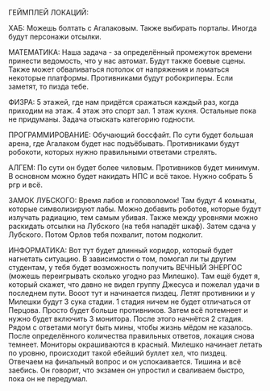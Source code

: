 ГЕЙМПЛЕЙ ЛОКАЦИЙ:

ХАБ:
Можешь болтать с Агалаковым. Также выбирать порталы. Иногда будут персонажи отсылки.

МАТЕМАТИКА:
Наша задача - за определённый промежуток времени принести ведомость, что у нас автомат. Будут также боевые сцены. Также может обваливаться потолок от напряжения и ломаться некоторые платформы. Противниками будут робокриперы. Если заметят, то пизда тебе.

ФИЗРА:
5 этажей, где нам придётся сражаться каждый раз, когда приходим на этаж. 4 этаж это спорт зал. 1 этаж кухня. Остальные пока не придуманы. Задача отыскать категорию годности.

ПРОГРАММИРОВАНИЕ:
Обучающий боссфайт. По сути будет большая арена, где Агалаком будет нас подъёбывать. Противниками будут робокоти, которых нужно правильными ответами стрелять. 

АЛГЕМ: 
По сути он будет более чиловым. Противников будет минимум. В основном можно будет накидать НПС и всё такое. Нужно собрать 5 ргр и всё.

ЗАМОК ЛУБСКОГО:
Время лабов и головоломок! Там будут 4 комнаты, которые символизируют лабы. Можно добавить роботов, которые будут излучать радиацию, тем самым убивая. Также между уровнями можно раскидать отсылки на Лубского (на тебя нападёт шкаф). Затем сдача у Лубского. Потом Орлов тебя похвалит, потом подколит.

ИНФОРМАТИКА: 
Вот тут будет длинный коридор, который будет нагнетать ситуацию. В зависимости о том, помогал ли ты другим студентам, у тебя будет возможность получить ВЕЧНЫЙ ЭНЕРГОС (можешь переигрывать сколько угодно раз Милешко). Там ещё будет я, который скажет, что давно не видел группу Джесуса и пожелал удачи в последнем пути. Вооот тут и начинается пиздец. Летят противники и у Милешки будут 3 сука стадии. 1 стадия ничем не будет отличаться от Перцова. Просто будет больше противников. Затем всё потемнеет и нужно будет включить 3 монитора. После этого начнётся 2 стадия. Рядом с ответами могут быть мины, чтобы жизнь мёдом не казалось. После определённого количества правильных ответов, локация снова темнеет. Мониторы окрашиваются в красный. Милешко начинает летать по уровню, происходит такой ебейший буллет хел, что пиздец. Отвечаем на финальный вопрос и он успокаивается. Тишина и всё заебись. Он говорит, что экзамен он упростил и сваливаем быстро, пока он не передумал.

